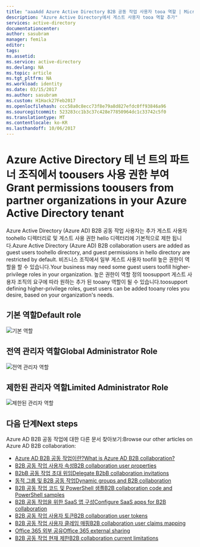 ```yaml
---
title: "aaaAdd Azure Active Directory B2B 공동 작업 사용자 tooa 역할 | Microsoft Docs"
description: "Azure Active Directory에서 게스트 사용자 tooa 역할 추가"
services: active-directory
documentationcenter: 
author: sasubram
manager: femila
editor: 
tags: 
ms.assetid: 
ms.service: active-directory
ms.devlang: NA
ms.topic: article
ms.tgt_pltfrm: NA
ms.workload: identity
ms.date: 03/15/2017
ms.author: sasubram
ms.custom: H1Hack27Feb2017
ms.openlocfilehash: ccc58a0c8ecc73f8e79a8d827efdc0ff93846a96
ms.sourcegitcommit: 523283cc1b3c37c428e77850964dc1c33742c5f0
ms.translationtype: MT
ms.contentlocale: ko-KR
ms.lasthandoff: 10/06/2017
---
```

# <a name="grant-permissions-toousers-from-partner-organizations-in-your-azure-active-directory-tenant"></a><span data-ttu-id="4d998-103">Azure Active Directory 테 넌 트의 파트너 조직에서 toousers 사용 권한 부여</span><span class="sxs-lookup"><span data-stu-id="4d998-103">Grant permissions toousers from partner organizations in your Azure Active Directory tenant</span></span>

<span data-ttu-id="4d998-104">Azure Active Directory (Azure AD) B2B 공동 작업 사용자는 추가 게스트 사용자 toohello 디렉터리로 및 게스트 사용 권한 hello 디렉터리에 기본적으로 제한 됩니다.</span><span class="sxs-lookup"><span data-stu-id="4d998-104">Azure Active Directory (Azure AD) B2B collaboration users are added as guest users toohello directory, and guest permissions in hello directory are restricted by default.</span></span> <span data-ttu-id="4d998-105">비즈니스 조직에서 일부 게스트 사용자 toofill 높은 권한이 역할을 할 수 있습니다.</span><span class="sxs-lookup"><span data-stu-id="4d998-105">Your business may need some guest users toofill higher-privilege roles in your organization.</span></span> <span data-ttu-id="4d998-106">높은 권한이 역할 정의 toosupport 게스트 사용자 조직의 요구에 따라 원하는 추가 된 tooany 역할이 될 수 있습니다.</span><span class="sxs-lookup"><span data-stu-id="4d998-106">toosupport defining higher-privilege roles, guest users can be added tooany roles you desire, based on your organization's needs.</span></span>

## <a name="default-role"></a><span data-ttu-id="4d998-107">기본 역할</span><span class="sxs-lookup"><span data-stu-id="4d998-107">Default role</span></span>

![기본 역할](./media/active-directory-b2b-add-guest-to-role/default-role.png)

## <a name="global-administrator-role"></a><span data-ttu-id="4d998-109">전역 관리자 역할</span><span class="sxs-lookup"><span data-stu-id="4d998-109">Global Administrator Role</span></span>

![전역 관리자 역할](./media/active-directory-b2b-add-guest-to-role/global-admin-role.png)

## <a name="limited-administrator-role"></a><span data-ttu-id="4d998-111">제한된 관리자 역할</span><span class="sxs-lookup"><span data-stu-id="4d998-111">Limited Administrator Role</span></span>

![제한된 관리자 역할](./media/active-directory-b2b-add-guest-to-role/limited-admin-role.png)

## <a name="next-steps"></a><span data-ttu-id="4d998-113">다음 단계</span><span class="sxs-lookup"><span data-stu-id="4d998-113">Next steps</span></span>

<span data-ttu-id="4d998-114">Azure AD B2B 공동 작업에 대한 다른 문서 찾아보기:</span><span class="sxs-lookup"><span data-stu-id="4d998-114">Browse our other articles on Azure AD B2B collaboration:</span></span>

* [<span data-ttu-id="4d998-115">Azure AD B2B 공동 작업이란?</span><span class="sxs-lookup"><span data-stu-id="4d998-115">What is Azure AD B2B collaboration?</span></span>](active-directory-b2b-what-is-azure-ad-b2b.md)
* [<span data-ttu-id="4d998-116">B2B 공동 작업 사용자 속성</span><span class="sxs-lookup"><span data-stu-id="4d998-116">B2B collaboration user properties</span></span>](active-directory-b2b-user-properties.md)
* [<span data-ttu-id="4d998-117">B2bB 공동 작업 초대 위임</span><span class="sxs-lookup"><span data-stu-id="4d998-117">Delegate B2bB collaboration invitations</span></span>](active-directory-b2b-delegate-invitations.md)
* [<span data-ttu-id="4d998-118">동적 그룹 및 B2B 공동 작업</span><span class="sxs-lookup"><span data-stu-id="4d998-118">Dynamic groups and B2B collaboration</span></span>](active-directory-b2b-dynamic-groups.md)
* [<span data-ttu-id="4d998-119">B2B 공동 작업 코드 및 PowerShell 샘플</span><span class="sxs-lookup"><span data-stu-id="4d998-119">B2B collaboration code and PowerShell samples</span></span>](active-directory-b2b-code-samples.md)
* [<span data-ttu-id="4d998-120">B2B 공동 작업을 위한 SaaS 앱 구성</span><span class="sxs-lookup"><span data-stu-id="4d998-120">Configure SaaS apps for B2B collaboration</span></span>](active-directory-b2b-configure-saas-apps.md)
* [<span data-ttu-id="4d998-121">B2B 공동 작업 사용자 토큰</span><span class="sxs-lookup"><span data-stu-id="4d998-121">B2B collaboration user tokens</span></span>](active-directory-b2b-user-token.md)
* [<span data-ttu-id="4d998-122">B2B 공동 작업 사용자 클레임 매핑</span><span class="sxs-lookup"><span data-stu-id="4d998-122">B2B collaboration user claims mapping</span></span>](active-directory-b2b-claims-mapping.md)
* [<span data-ttu-id="4d998-123">Office 365 외부 공유</span><span class="sxs-lookup"><span data-stu-id="4d998-123">Office 365 external sharing</span></span>](active-directory-b2b-o365-external-user.md)
* [<span data-ttu-id="4d998-124">B2B 공동 작업 현재 제한</span><span class="sxs-lookup"><span data-stu-id="4d998-124">B2B collaboration current limitations</span></span>](active-directory-b2b-current-limitations.md)
